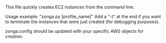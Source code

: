 This file quickly creates EC2 instances from the command line.

Usage example: "zonga.py [profile_name]"
Add a "-t" at the end if you want to terminate the instances that were just created (for debugging purposes).

zonga.config should be updated with your specific AWS objects for creation.
